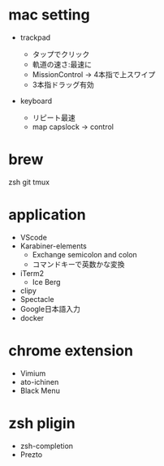# mac setting

* trackpad
  * タップでクリック
  * 軌道の速さ:最速に
  * MissionControl -> 4本指で上スワイプ
  * 3本指ドラッグ有効

* keyboard
  * リピート最速
  * map capslock -> control

# brew
zsh
git
tmux

# application
- VScode
- Karabiner-elements
  * Exchange semicolon and colon
  * コマンドキーで英数かな変換
- iTerm2
  * Ice Berg
- clipy
- Spectacle
- Google日本語入力
- docker

# chrome extension
- Vimium
- ato-ichinen
- Black Menu

# zsh pligin
- zsh-completion
- Prezto